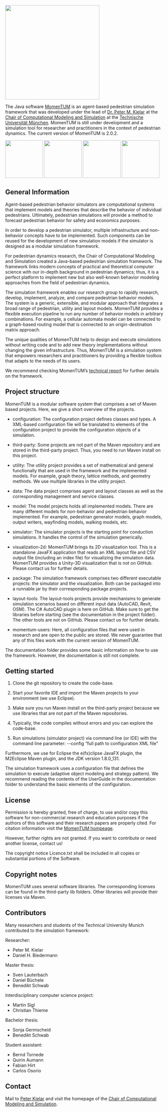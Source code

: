 <img src="https://www.cms.bgu.tum.de/images/forschung/MomenTUM/MomenTUM.png" width="300">

The Java software [MomenTUM](https://www.cms.bgu.tum.de/en/31-forschung/projekte/456-momentum) is an agent-based pedestrian simulation framework that was developed under the lead of [Dr. Peter M. Kielar](https://www.cms.bgu.tum.de/de/team/kielar) at the [Chair of Computational Modeling and Simulation](https://www.cms.bgu.tum.de/en/) at the [Technische Universität München]( https://www.tum.de/en/homepage/). MomenTUM is still under development and a simulation tool for researcher and practitioners in the context of pedestrian dynamics. The current version of MomenTUM is 2.0.2.

<p float="left"> <img src="https://www.cms.bgu.tum.de/images/forschung/MomenTUM/2017_MomenTUMv2_2DVisualisation.png" height="120"> <img src="https://www.cms.bgu.tum.de/images/forschung/MomenTUM/2017_MomenTUMv2_3DVisualisation.png" height="120"> <img src="https://www.cms.bgu.tum.de/images/forschung/MomenTUM/2017_MomenTUMv2_Density.png" height="120"> <img src="https://www.cms.bgu.tum.de/images/forschung/MomenTUM/MomenTUMv2_BTTW_Evacuation.png" height="120"></p>


## General Information
Agent-based pedestrian behavior simulators are computational systems that implement models and theories that describe the behavior of individual pedestrians. Ultimately, pedestrian simulations will provide a method to forecast pedestrian behavior for safety and economics purposes.

In order to develop a pedestrian simulator, multiple infrastructure and non-behavior concepts have to be implemented. Such components can be reused for the development of new simulation models if the simulator is designed as a modular simulation framework.

For pedestrian dynamics research, the Chair of Computational Modeling and Simulation created a Java-based pedestrian simulation framework. The framework links modern concepts of practical and theoretical computer science with our in-depth background in pedestrian dynamics; thus, it is a perfect platform to implement new but also well-known behavior modeling approaches from the field of pedestrian dynamics.

The simulation framework enables our research group to rapidly research, develop, implement, analyze, and compare pedestrian behavior models. The system is a generic, extensible, and modular approach that integrates a broad range of pedestrian, utility and layout models. MomenTUM provides a flexible execution pipeline to run any number of behavior models in arbitrary combinations. For example, a cellular automata model can be connected to a graph-based routing model that is connected to an origin-destination matrix approach.

The unique qualities of MomenTUM help to design and execute simulations without writing code and to add new theory implementations without changing the given infrastructure. Thus, MomenTUM is a simulation system that empowers researchers and practitioners by providing a flexible toolbox that adapts to the needs of its users. 

We recommend checking MomenTUM’s [technical report](http://www.cms.bgu.tum.de/publications/reports/2016_Kielar_MomenTUMv2.pdf) for further details on the framework.


## Project structure
MomenTUM is a modular software system that comprises a set of Maven based projects. Here, we give a short overview of the projects.

* configuration: The configuration project defines classes and types. A XML-based configuration file will be translated to elements of the configuration project to provide the configuration objects of a simulation.

* third-party: Some projects are not part of the Maven repository and are stored in the third-party project. Thus, you need to run Maven install on this project.

* utility: The utility project provides a set of mathematical and general functionally that are used in the framework and the implemented models. For example, graph theory, lattice methods, and geometry methods. We use multiple libraries in the utility project.

* data: The data project comprises agent and layout classes as well as the corresponding management and service classes.

* model: The model projects holds all implemented models. There are many different models for non-behavior and pedestrian behavior implemented. For example, pedestrian generator models, graph models, output writers, wayfinding models, walking models, etc.

* simulator: The simulator projects is the starting point for conduction simulations. It handles the control of the simulation generically. 

* visualization-2d: MomenTUM brings its 2D visualization tool. This is a standalone JavaFX application that reads an XML layout file and CSV output file (including an index file) for visualizing the simulation data. MomenTUM provides a Unity-3D visualization that is not on GitHub. Please contact us for further details.

* package: The simulation framework comprises two different executable projects: the simulator and the visualization. Both can be packaged into a runnable jar by their corresponding package projects.

* layout-tools: The layout-tools projects provide mechanisms to generate simulation scenarios based on different input data (AutoCAD, Revit, OSM). The C# AutoCAD plugin is here on GitHub. Make sure to get the libraries before starting (see the documentation in the project folder). The other tools are not on GitHub. Please contact us for further details.

* momentum-users: Here, all configuration files that were used in research and are open to the public are stored. We never guarantee that any of this files work with the current version of MomenTUM.

The documentation folder provides some basic information on how to use the framework. However, the documentation is still not complete.


## Getting started 
1. Clone the git repository to create the code-base.

2. Start your favorite IDE and import the Maven projects to your environment (we use Eclipse). 

3. Make sure you run Maven install on the third-party project because we use libraries that are not part of the Maven repositories.

4. Typically, the code compiles without errors and you can explore the code-base.

5. Run simulations (simulator project) via command line (or IDE) with the command line parameter: --config “full path to configuration XML file”

Furthermore, we use for Eclipse the e(fx)clipse JavaFX plugin, the M2Eclipse Maven plugin, and the JDK version 1.8.0_131.

The simulation framework uses a configuration file that defines the simulation to execute (adaptive object modeling and strategy pattern). We recommend reading the contents of the UserGuide in the documentation folder to understand the basic elements of the configuration.


## License
Permission is hereby granted, free of charge, to use and/or copy this software for non-commercial research and education purposes if the authors of this software and their research papers are properly cited. For citation information visit the [MomenTUM hompeage](https://www.cms.bgu.tum.de/en/31-forschung/projekte/456-momentum).


However, further rights are not granted.
If you want to contribute or need another license, contact us!

The copyright notice Licence.txt shall be included in all copies or substantial portions of the Software.

## Copyright notes
MomenTUM uses several software libraries. The corresponding licenses can be found in the third-party lib folders. Other libraries will provide their licenses via Maven.


## Contributors
Many researchers and students of the Technical University Munich contributed to the simulation framework:

Researcher:
* Peter M. Kielar
* Daniel H. Biedermann

Master thesis:
* Sven Lauterbach
* Daniel Büchele
* Benedikt Schwab

Interdisciplinary computer science project:
* Martin Sigl
* Christian Thieme

Bachelor thesis:
* Sonja Germscheid
* Benedikt Schwab

Student assistant:
* Bernd Tornede
* Quirin Aumann
* Fabian Hirt
* Carlos Osorio

## Contact
Mail to [Peter Kielar](mailto:peter.kielar@tum.de) and visit the homepage of the [Chair of Computational Modeling and Simulation](https://www.cms.bgu.tum.de/en/).

